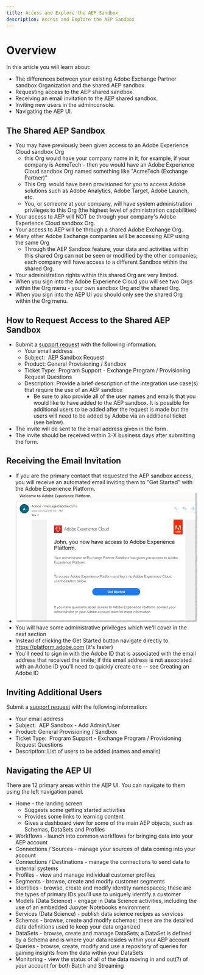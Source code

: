 ```yaml
---
title: Access and Explore the AEP Sandbox
description: Access and Explore the AEP Sandbox
---
```


# Overview

In this article you will learn about:

* The differences between your existing Adobe Exchange Partner sandbox Organization and the shared AEP sandbox.
* Requesting access to the AEP shared sandbox.
* Receiving an email invitation to the AEP shared sandbox.
* Inviting new users in the adminconsole.
* Navigating the AEP UI.

## The Shared AEP Sandbox

* You may have previously been given access to an Adobe Experience Cloud sandbox Org
  * this Org would have your company name in it, for example, if your company is AcmeTech - then you would have an Adobe Experience Cloud sandbox Org named something like "AcmeTech (Exchange Partner)"
  * This Org  would have been provisioned for you to access Adobe solutions such as Adobe Analytics, Adobe Target, Adobe Launch, etc.
  * You, or someone at your company, will have system administration privileges to this Org (the highest level of administration capabilities)
* Your access to AEP will NOT be through your company's Adobe Experience Cloud sandbox Org.
* Your access to AEP will be through a shared Adobe Exchange Org.
* Many other Adobe Exchange companies will be accessing AEP using the same Org
  * Through the AEP Sandbox feature, your data and activities within this shared Org can not be seen or modified by the other companies; each company will have access to a different Sandbox within the shared Org.
* Your administration rights within this shared Org are very limited.
* When you sign into the Adobe Experience Cloud you will see two Orgs within the Org menu - your own sandbox Org and the shared Org.
* When you sign into the AEP UI you should only see the shared Org within the Org menu.

## How to Request Access to the Shared AEP Sandbox

* Submit a [support request](https://adobeexchangeec.zendesk.com/hc/en-us/requests/new) with the following information:
  * Your email address
  * Subject:  AEP Sandbox Request
  * Product: General Provisioning / Sandbox
  * Ticket Type:  Program Support - Exchange Program / Provisioning Request Questions
  * Description: Provide a brief description of the integration use case(s) that require the use of an AEP sandbox
    * Be sure to also provide all of the user names and emails that you would like to have added to the AEP sandbox. It is possible for additional users to be added after the request is made but the users will need to be added by Adobe via an additional ticket (see below).
* The invite will be sent to the email address given in the form.
* The invite should be received within 3-X business days after submitting the form.

## Receiving the Email Invitation 

* If you are the primary contact that requested the AEP sandbox access, you will receive an automated email inviting them to "Get Started" with the Adobe Experience Platform.
 * ![Email Invite](help/aep-platform/profile-ingestion/images/email-invite.png)
* You will have some administrative privileges which we'll cover in the next section
* Instead of clicking the Get Started button navigate directly to https://platform.adobe.com (it's faster)
* You'll need to sign in with the Adobe ID that is associated with the email address that received the invite; if this email address is not associated with an Adobe ID you'll need to quickly create one -- see Creating an Adobe ID

## Inviting Additional Users

Submit a [support request](https://adobeexchangeec.zendesk.com/hc/en-us/requests/new) with the following information:

* Your email address
* Subject:  AEP Sandbox - Add Admin/User
* Product: General Provisioning / Sandbox
* Ticket Type:  Program Support - Exchange Program / Provisioning Request Questions
* Description: List of users to be added (names and emails)

## Navigating the AEP UI

There are 12 primary areas within the AEP UI. You can navigate to them using the left navigation panel.

* Home - the landing screen
  * Suggests some getting started activities
  * Provides some links to learning content
  * Gives a dashboard view for some of the main AEP objects, such as Schemas, DataSets and Profiles
* Workflows - launch into common workflows for bringing data into your AEP account
* Connections / Sources - manage your sources of data coming into your account
* Connections / Destinations - manage the connections to send data to external systems
* Profiles - view and manage individual customer profiles
* Segments - browse, create and modify customer segments
* Identities - browse, create and modify identity namespaces; these are the types of primary IDs you'll use to uniquely identify a customer
* Models (Data Science) - engage in Data Science activities, including the use of an embedded Jupyter Notebooks environment
* Services (Data Science) - publish data science recipes as services
* Schemas - browse, create and modify schemas; these are the detailed data definitions used to keep your data organized
* DataSets - browse, create and manage DataSets; a DataSet is defined by a Schema and is where your data resides within your AEP account
* Queries - browse, create, modify and use a repository of queries for gaining insights from the data within your DataSets
* Monitoring - view the status of all of the data moving in and out(?) of your account for both Batch and Streaming